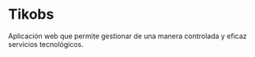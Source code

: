 # Tikobs
Aplicación web que permite gestionar de una manera controlada y eficaz servicios tecnológicos.
